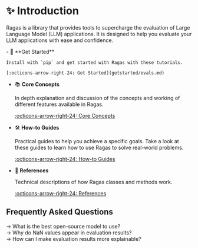 # ✨ Introduction

Ragas is a library that provides tools to supercharge the evaluation of Large Language Model (LLM) applications. It is designed to help you evaluate your LLM applications with ease and confidence. 



<div class="grid cards" markdown>
- 🚀 **Get Started**

    Install with `pip` and get started with Ragas with these tutorials.

    [:octicons-arrow-right-24: Get Started](getstarted/evals.md)

- 📚 **Core Concepts**

    In depth explanation and discussion of the concepts and working of different features available in Ragas.

    [:octicons-arrow-right-24: Core Concepts](./concepts/index.md)

- 🛠️ **How-to Guides**

    Practical guides to help you achieve a specific goals. Take a look at these
    guides to learn how to use Ragas to solve real-world problems.

    [:octicons-arrow-right-24: How-to Guides](./howtos/index.md)

- 📖 **References**

    Technical descriptions of how Ragas classes and methods work.

    [:octicons-arrow-right-24: References](./references/index.md)

</div>





## Frequently Asked Questions

<div class="toggle-list"><span class="arrow">→</span> What is the best open-source model to use?</div>
<div style="display: none;">
    There isn't a single correct answer to this question. With the rapid pace of AI model development, new open-source models are released every week, often claiming to outperform previous versions. The best model for your needs depends largely on your GPU capacity and the type of data you're working with.
    <br><br>
    It's a good idea to explore newer, widely accepted models with strong general capabilities. You can refer to <a href="https://github.com/eugeneyan/open-llms?tab=readme-ov-file#open-llms">this list</a> for available open-source models, their release dates, and fine-tuned variants.
</div>

<div class="toggle-list"><span class="arrow">→</span> Why do NaN values appear in evaluation results?</div>
<div style="display: none;">
    NaN stands for "Not a Number." In ragas evaluation results, NaN can appear for two main reasons:
    <ul style="margin: 0.5rem 0; padding-left: 1.5rem;">
        <li><strong>JSON Parsing Issue:</strong> The model's output is not JSON-parsable. ragas requires models to output JSON-compatible responses because all prompts are structured using Pydantic. This ensures efficient parsing of LLM outputs.</li>
        <li><strong>Non-Ideal Cases for Scoring:</strong> Certain cases in the sample may not be ideal for scoring. For example, scoring the faithfulness of a response like "I don't know" might not be appropriate.</li>
    </ul>
</div>

<div class="toggle-list"><span class="arrow">→</span> How can I make evaluation results more explainable?</div>
<div style="display: none;">
    The best way is to trace and log your evaluation, then inspect the results using LLM traces. You can follow a detailed example of this process <a href="./howtos/customizations/metrics/tracing/">here</a>.
</div>

<script>
// FAQ
(function() {
    function initFAQ() {
        const toggles = document.querySelectorAll('.toggle-list');
        
        toggles.forEach(toggle => {
            // Remove any existing listeners
            const newToggle = toggle.cloneNode(true);
            toggle.parentNode.replaceChild(newToggle, toggle);
        });
        
        // Re-select after cloning
        const freshToggles = document.querySelectorAll('.toggle-list');
        
        freshToggles.forEach(toggle => {
            const arrow = toggle.querySelector('.arrow');
            const content = toggle.nextElementSibling;
            
            // Initialize as closed
            if (arrow) arrow.innerText = '→';
            if (content) content.style.display = 'none';
            toggle.classList.remove('active');
            
            // Add click listener
            toggle.addEventListener('click', function() {
                const myContent = this.nextElementSibling;
                const myArrow = this.querySelector('.arrow');
                const isOpen = this.classList.contains('active');
                
                // Close all others first
                freshToggles.forEach(other => {
                    const otherContent = other.nextElementSibling;
                    const otherArrow = other.querySelector('.arrow');
                    if (otherContent) otherContent.style.display = 'none';
                    other.classList.remove('active');
                    if (otherArrow) otherArrow.innerText = '→';
                });
                
                // Open this one if it was closed
                if (!isOpen) {
                    if (myContent) myContent.style.display = 'block';
                    this.classList.add('active');
                    if (myArrow) myArrow.innerText = '↓';
                }
            });
        });
    }
    
    // Initialize when page loads
    if (document.readyState === 'loading') {
        document.addEventListener('DOMContentLoaded', function() {
            initFAQ();
        });
    } else {
        initFAQ();
    }
})();
</script>

